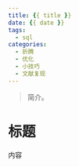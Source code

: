 ```yaml
---
title: {{ title }}
date: {{ date }}
tags:
  - sql
categories:
  - 折腾
  - 优化
  - 小技巧
  - 文献复现
---
```


> 简介。

# 标题

内容
